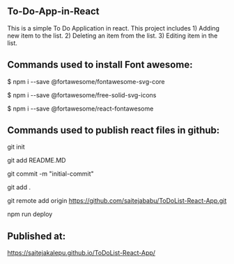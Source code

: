 ## To-Do-App-in-React

This is a simple To Do Application in react.
This project includes  1) Adding new item to the list.
                       2) Deleting an item from the list.
                       3) Editing item in the list.

## Commands used to install Font awesome:
$ npm i --save @fortawesome/fontawesome-svg-core

$ npm i --save @fortawesome/free-solid-svg-icons

$ npm i --save @fortawesome/react-fontawesome

## Commands used to publish react files in github:

git init

git add README.MD

git commit -m "initial-commit"

git add .

git remote add origin https://github.com/saitejababu/ToDoList-React-App.git

npm run deploy

## Published at:
https://saitejakalepu.github.io/ToDoList-React-App/
